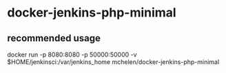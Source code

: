 # docker-jenkins-php-minimal

## recommended usage
  docker run -p 8080:8080 -p 50000:50000 -v $HOME/jenkinsci:/var/jenkins_home mchelen/docker-jenkins-php-minimal



